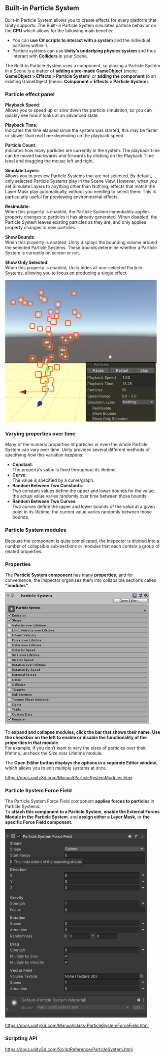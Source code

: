 ## Built-in Particle System

Built-in Particle System allows you to create effects for every platform that Unity supports. The Built-in Particle System simulates particle behavior on the **CPU** which allows for the following main benefits:

- You can **use C# scripts to interact with a system** and the individual particles within it.
- Particle systems can use **Unity’s underlying physics system** and thus interact with **Colliders** in your Scene.
 
 The Built-in Particle System uses a component, so placing a Particle System in a Scene is a matter of **adding a pre-made GameObject** (menu: **GameObject > Effects > Particle System**) or **adding the component** to an existing GameObject (menu: **Component > Effects > Particle System**).
 
### Particle effect panel
**Playback Speed**: \
Allows you to speed up or slow down the particle simulation, so you can quickly see how it looks at an advanced state.

**Playback Time**: \
Indicates the time elapsed since the system was started; this may be faster or slower than real time depending on the playback speed.

**Particle Count**: \
indicates how many particles are currently in the system. The playback time can be moved backwards and forwards by clicking on the Playback Time label and dragging the mouse left and right.


**Simulate Layers**: \
Allows you to preview Particle Systems that are not selected. By default, only selected Particle Systems play in the Scene View. However, when you set Simulate Layers to anything other than Nothing, effects that match the Layer Mask play automatically, without you needing to select them. This is particularly useful for previewing environmental effects.
 

**Resimulate**: \
When this property is enabled, the Particle System immediately applies property changes to particles it has already generated. When disabled, the Particle System leaves existing particles as they are, and only applies property changes to new particles.


**Show Bounds**: \
When this property is enabled, Unity displays the bounding volume around the selected Particle Systems. These bounds determine whether a Particle System is currently on screen or not.


**Show Only Selected**: \
When this property is enabled, Unity hides all non-selected Particle Systems, allowing you to focus on producing a single effect.

![](./Particle_System.png)

### Varying properties over time

Many of the numeric properties of particles or even the whole Particle System can vary over time. Unity provides several different methods of specifying how this variation happens:

- **Constant**: \
 The property’s value is fixed throughout its lifetime.
- **Curve**: \
 The value is specified by a curve/graph.
- **Random Between Two Constants**: \
 Two constant values define the upper and lower bounds for the value; the actual value varies randomly over time between those bounds.
- **Random Between Two Curves**: \
 Two curves define the upper and lower bounds of the value at a given point in its lifetime; the current value varies randomly between those bounds.
 
 
### Particle System modules

Because the component is quite complicated, the Inspector is divided into a number of collapsible sub-sections or modules that each contain a group of related properties.


### Properties
The **Particle System component** has many **properties**, and for convenience, the Inspector organises them into collapsible sections called **"modules"**. 

![](./PartSysMainInsp.png)



To **expand and collapse modules, click the bar that shows their name**. **Use the checkbox on the left to enable or disable the functionality of the properties in that module**. \
For example, if you don’t want to vary the sizes of particles over their lifetime, uncheck the Size over Lifetime module.

The **Open Editor button displays the options in a separate Editor window**, which allows you to edit multiple systems at once.

https://docs.unity3d.com/Manual/ParticleSystemModules.html


### Particle System Force Field
The Particle System Force Field component **applies forces to particle**s in Particle Systems. \
To **attach this component to a Particle System**, **enable the External Forces Module in the Particle System**, and **assign either a Layer Mask**, or **the specific Force Field component**.


![](./Particle_System_Force_Field.png)


https://docs.unity3d.com/Manual/class-ParticleSystemForceField.html


### Scripting API
https://docs.unity3d.com/ScriptReference/ParticleSystem.html
